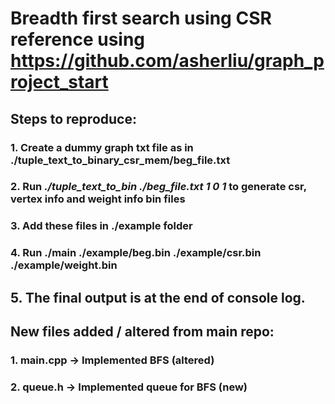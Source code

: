 # Breadth first search using CSR reference using https://github.com/asherliu/graph_project_start

## Steps to reproduce:

 ### 1. Create a dummy graph txt file as in ./tuple_text_to_binary_csr_mem/beg_file.txt
 ### 2. Run <i> ./tuple_text_to_bin ./beg_file.txt 1 0 1 </i> to generate csr, vertex info and weight info bin files
 ### 3. Add these files in ./example folder
 ### 4. Run ./main ./example/beg.bin ./example/csr.bin ./example/weight.bin
 ## 5. The final output is at the end of console log.

## New files added / altered from main repo:
 
 ### 1. main.cpp -> Implemented BFS (altered)
 ### 2. queue.h -> Implemented queue for BFS (new) 